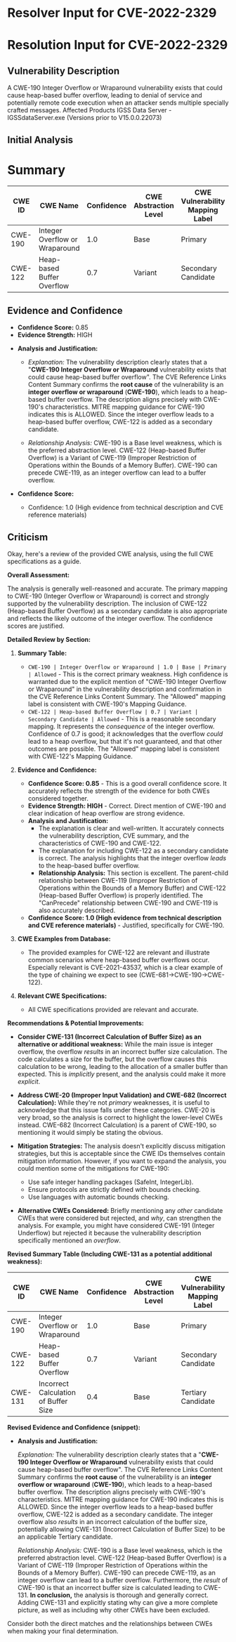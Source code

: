 # Resolver Input for CVE-2022-2329

# Resolution Input for CVE-2022-2329

## Vulnerability Description
A CWE-190 Integer Overflow or Wraparound vulnerability exists that could cause heap-based buffer overflow, leading to denial of service and potentially remote code execution when an attacker sends multiple specially crafted messages. Affected Products IGSS Data Server - IGSSdataServer.exe (Versions prior to V15.0.0.22073)

## Initial Analysis
# Summary
| CWE ID | CWE Name | Confidence | CWE Abstraction Level | CWE Vulnerability Mapping Label | CWE-Vulnerability Mapping Notes |
|---|---|---|---|---|---|
| CWE-190 | Integer Overflow or Wraparound | 1.0 | Base | Primary | Allowed |
| CWE-122 | Heap-based Buffer Overflow | 0.7 | Variant | Secondary Candidate | Allowed |

## Evidence and Confidence

*   **Confidence Score:** 0.85
*   **Evidence Strength:** HIGH

- **Analysis and Justification:**  
  - *Explanation:* The vulnerability description clearly states that a "**CWE-190 Integer Overflow or Wraparound** vulnerability exists that could cause heap-based buffer overflow". The CVE Reference Links Content Summary confirms the **root cause** of the vulnerability is an **integer overflow or wraparound** (**CWE-190**), which leads to a heap-based buffer overflow. The description aligns precisely with CWE-190's characteristics. MITRE mapping guidance for CWE-190 indicates this is ALLOWED. Since the integer overflow leads to a heap-based buffer overflow, CWE-122 is added as a secondary candidate.

  - *Relationship Analysis:* CWE-190 is a Base level weakness, which is the preferred abstraction level. CWE-122 (Heap-based Buffer Overflow) is a Variant of CWE-119 (Improper Restriction of Operations within the Bounds of a Memory Buffer). CWE-190 can precede CWE-119, as an integer overflow can lead to a buffer overflow.

- **Confidence Score:**  
  - Confidence: 1.0 (High evidence from technical description and CVE reference materials)

## Criticism
Okay, here's a review of the provided CWE analysis, using the full CWE specifications as a guide.

**Overall Assessment:**

The analysis is generally well-reasoned and accurate. The primary mapping to CWE-190 (Integer Overflow or Wraparound) is correct and strongly supported by the vulnerability description. The inclusion of CWE-122 (Heap-based Buffer Overflow) as a secondary candidate is also appropriate and reflects the likely outcome of the integer overflow.  The confidence scores are justified.

**Detailed Review by Section:**

1.  **Summary Table:**

    *   `CWE-190 | Integer Overflow or Wraparound | 1.0 | Base | Primary | Allowed` - This is the correct primary weakness. High confidence is warranted due to the explicit mention of "CWE-190 Integer Overflow or Wraparound" in the vulnerability description and confirmation in the CVE Reference Links Content Summary. The "Allowed" mapping label is consistent with CWE-190's Mapping Guidance.
    *   `CWE-122 | Heap-based Buffer Overflow | 0.7 | Variant | Secondary Candidate | Allowed` -  This is a reasonable secondary mapping. It represents the *consequence* of the integer overflow.  Confidence of 0.7 is good; it acknowledges that the overflow *could* lead to a heap overflow, but that it's not guaranteed, and that other outcomes are possible. The "Allowed" mapping label is consistent with CWE-122's Mapping Guidance.

2.  **Evidence and Confidence:**

    *   **Confidence Score: 0.85** - This is a good overall confidence score. It accurately reflects the strength of the evidence for both CWEs considered together.
    *   **Evidence Strength: HIGH** - Correct. Direct mention of CWE-190 and clear indication of heap overflow are strong evidence.
    *   **Analysis and Justification:**
        *   The explanation is clear and well-written. It accurately connects the vulnerability description, CVE summary, and the characteristics of CWE-190 and CWE-122.
        *   The explanation for including CWE-122 as a secondary candidate is correct. The analysis highlights that the integer overflow *leads* to the heap-based buffer overflow.
        *   **Relationship Analysis:**  This section is excellent. The parent-child relationship between CWE-119 (Improper Restriction of Operations within the Bounds of a Memory Buffer) and CWE-122 (Heap-based Buffer Overflow) is properly identified. The "CanPrecede" relationship between CWE-190 and CWE-119 is also accurately described.
    *   **Confidence Score: 1.0 (High evidence from technical description and CVE reference materials)** - Justified, specifically for CWE-190.
3.  **CWE Examples from Database:**

    *   The provided examples for CWE-122 are relevant and illustrate common scenarios where heap-based buffer overflows occur. Especially relevant is CVE-2021-43537, which is a clear example of the type of chaining we expect to see (CWE-681->CWE-190->CWE-122).

4.  **Relevant CWE Specifications:**
    * All CWE specifications provided are relevant and accurate.

**Recommendations & Potential Improvements:**

*   **Consider CWE-131 (Incorrect Calculation of Buffer Size) as an alternative or additional weakness:** While the main issue is integer overflow, the overflow *results* in an incorrect buffer size calculation.  The code calculates a size for the buffer, but the overflow causes this calculation to be wrong, leading to the allocation of a smaller buffer than expected.  This is *implicitly* present, and the analysis could make it more *explicit*.

*  **Address CWE-20 (Improper Input Validation) and CWE-682 (Incorrect Calculation):** While they're not *primary* weaknesses, it is useful to acknowledge that this issue falls under these categories. CWE-20 is very broad, so the analysis is correct to highlight the lower-level CWEs instead.  CWE-682 (Incorrect Calculation) is a parent of CWE-190, so mentioning it would simply be stating the obvious.

*   **Mitigation Strategies:** The analysis doesn't explicitly discuss mitigation strategies, but this is acceptable since the CWE IDs themselves contain mitigation information. However, if you want to expand the analysis, you could mention some of the mitigations for CWE-190:
    *   Use safe integer handling packages (SafeInt, IntegerLib).
    *   Ensure protocols are strictly defined with bounds checking.
    *   Use languages with automatic bounds checking.

*   **Alternative CWEs Considered:** Briefly mentioning any *other* candidate CWEs that were considered but rejected, and *why*, can strengthen the analysis.  For example, you might have considered CWE-191 (Integer Underflow) but rejected it because the vulnerability description specifically mentioned an *overflow*.

**Revised Summary Table (Including CWE-131 as a potential additional weakness):**

| CWE ID | CWE Name | Confidence | CWE Abstraction Level | CWE Vulnerability Mapping Label | CWE-Vulnerability Mapping Notes |
|---|---|---|---|---|---|
| CWE-190 | Integer Overflow or Wraparound | 1.0 | Base | Primary | Allowed |
| CWE-122 | Heap-based Buffer Overflow | 0.7 | Variant | Secondary Candidate | Allowed |
| CWE-131 | Incorrect Calculation of Buffer Size | 0.4 | Base | Tertiary Candidate | Allowed |

**Revised Evidence and Confidence (snippet):**

*   **Analysis and Justification:**

    *Explanation:* The vulnerability description clearly states that a "**CWE-190 Integer Overflow or Wraparound** vulnerability exists that could cause heap-based buffer overflow". The CVE Reference Links Content Summary confirms the **root cause** of the vulnerability is an **integer overflow or wraparound** (**CWE-190**), which leads to a heap-based buffer overflow. The description aligns precisely with CWE-190's characteristics. MITRE mapping guidance for CWE-190 indicates this is ALLOWED. Since the integer overflow leads to a heap-based buffer overflow, CWE-122 is added as a secondary candidate. The integer overflow also *results* in an incorrect calculation of the buffer size, potentially allowing CWE-131 (Incorrect Calculation of Buffer Size) to be an applicable Tertiary candidate.

    *Relationship Analysis:* CWE-190 is a Base level weakness, which is the preferred abstraction level. CWE-122 (Heap-based Buffer Overflow) is a Variant of CWE-119 (Improper Restriction of Operations within the Bounds of a Memory Buffer). CWE-190 can precede CWE-119, as an integer overflow can lead to a buffer overflow. Furthermore, the *result* of CWE-190 is that an incorrect buffer size is calculated leading to CWE-131.
**In conclusion,** the analysis is thorough and generally correct.  Adding CWE-131 and explicitly stating why can give a more complete picture, as well as including why other CWEs have been excluded.

Consider both the direct matches and the relationships between CWEs
when making your final determination.
        